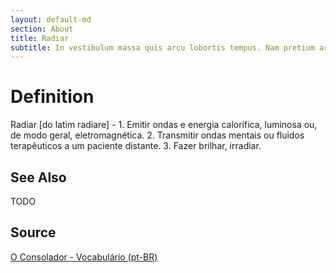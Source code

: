 ```yaml
---
layout: default-md
section: About
title: Radiar
subtitle: In vestibulum massa quis arcu lobortis tempus. Nam pretium arcu in odio vulputate luctus.
---
```


# Definition
Radiar [do latim radiare] - 1. Emitir ondas e energia calorífica, luminosa ou, de modo geral, eletromagnética. 2. Transmitir ondas mentais ou fluidos terapêuticos a um paciente distante. 3. Fazer brilhar, irradiar.

## See Also
TODO

## Source
[O Consolador - Vocabulário (pt-BR)](http://www.oconsolador.com.br/linkfixo/vocabulario/principal.html)
